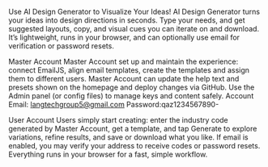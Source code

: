 Use AI Design Generator to Visualize Your Ideas!
AI Design Generator turns your ideas into design directions in seconds. Type your needs, and get suggested layouts, copy, and visual cues you can iterate on and download. It’s lightweight, runs in your browser, and can optionally use email for verification or password resets.

Master Account
Master Account set up and maintain the experience: connect EmailJS, align email templates, create the templates and assign them to different users. Master Account can update the help text and presets shown on the homepage and deploy changes via GitHub. Use the Admin panel (or config files) to manage keys and content safely.
Account Email: langtechgroup5@gmail.com
Password:qaz1234567890-

User Account
Users simply start creating: enter the industry code generated by Master Account, get a template, and tap Generate to explore variations, refine results, and save or download what you like. If email is enabled, you may verify your address to receive codes or password resets. Everything runs in your browser for a fast, simple workflow.
